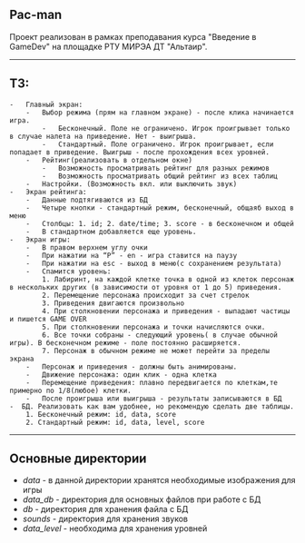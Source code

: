 Pac-man
---
Проект реализован в рамках преподавания курса "Введение в GameDev" на площадке РТУ МИРЭА ДТ "Альтаир".

---

ТЗ:
-
    -   Главный экран:
        -   Выбор режима (прям на главном экране) - после клика начинается игра.
            -   Бесконечный. Поле не ограничено. Игрок проигрывает только в случае налета на приведение. Нет - выигрыша.
            -   Стандартный. Поле ограничено. Игрок проигрывает, если попадает в приведение. Выигрыш - после прохождения всех уровней.
        -   Рейтинг(реализовать в отдельном окне)
            -   Возможность просматривать рейтинг для разных режимов
            -   Возможность просматривать общий рейтинг из всех таблиц
        -   Настройки. (Возможность вкл. или выключить звук)
    -   Экран рейтинга:
        -   Данные подтягиваются из БД
        -   Четыре кнопки - стандартный режим, бесконечный, общаяб выход в меню
        -   Столбцы: 1. id; 2. date/time; 3. score - в бесконечном и общей
        -   В стандартном добавляется еще уровень.
    -   Экран игры:
        -   В правом верхнем углу очки
        -   При нажатии на “P” - en - игра ставится на паузу
        -   При нажатии на esc - выход в меню(с сохранением результата)
        -   Спамится уровень:
            1. Лабиринт, на каждой клетке точка в одной из клеток персонаж в нескольких других (в зависимости от уровня от 1 до 5) приведения.
            2. Перемещение персонажа происходит за счет стрелок
            3. Приведения двигаются произвольно
            4. При столкновении персонажа и приведения - выпадают частицы и пишется GAME OVER
            5. При столкновении персонажа и точки начисляются очки.
            6. Все точки собраны - следующий уровень( в случае обычной игры). В бесконечном режиме - поле постоянно расширяется.
            7. Персонаж в обычном режиме не может перейти за пределы экрана
        -   Персонаж и приведения - должны быть анимированы.
        -   Движение персонажа: один клик - одна клетка
        -   Перемещение приведения: плавно передвигается по клеткам,те примерно по 1/8(любое) клетки.
        -   После проигрыша или выигрыша - результаты записываются в БД
    -  БД. Реализовать как вам удобнее, но рекомендую сделать две таблицы.
        1. Бесконечный режим: id, data, score
        2. Стандартный режим: id, data, level, score


---
Основные директории
-

* _*data*_ - в данной директории хранятся необходимые изображения для игры
* _*data_db*_ - директория для основных файлов при работе с БД
* _*db*_ - директория для хранения файла с БД
* _*sounds*_ - директория для хранения звуков
* _*data_level*_ - необходима для хранения уровней
